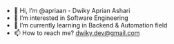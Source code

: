 - 👋 Hi, I’m @apriaan - Dwiky Aprian Ashari
- 👀 I’m interested in Software Engineering
- 🌱 I’m currently learning in Backend & Automation field
- 📫 How to reach me? dwiky.dev@gmail.com

<!---
apriaan/apriaan is a ✨ special ✨ repository because its `README.md` (this file) appears on your GitHub profile.
You can click the Preview link to take a look at your changes.
--->
